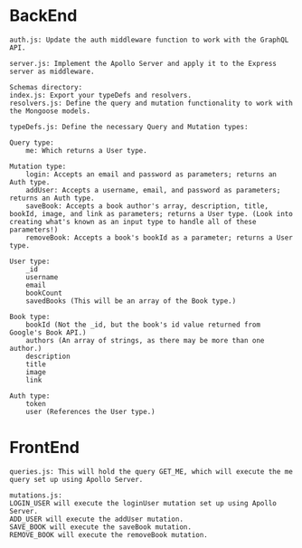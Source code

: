 # BackEnd

    auth.js: Update the auth middleware function to work with the GraphQL API.

    server.js: Implement the Apollo Server and apply it to the Express server as middleware.

    Schemas directory:
    index.js: Export your typeDefs and resolvers.
    resolvers.js: Define the query and mutation functionality to work with the Mongoose models.

    typeDefs.js: Define the necessary Query and Mutation types:

    Query type:
        me: Which returns a User type.

    Mutation type:
        login: Accepts an email and password as parameters; returns an Auth type.
        addUser: Accepts a username, email, and password as parameters; returns an Auth type.
        saveBook: Accepts a book author's array, description, title, bookId, image, and link as parameters; returns a User type. (Look into creating what's known as an input type to handle all of these parameters!)
        removeBook: Accepts a book's bookId as a parameter; returns a User type.

    User type:
        _id
        username
        email
        bookCount
        savedBooks (This will be an array of the Book type.)

    Book type:
        bookId (Not the _id, but the book's id value returned from Google's Book API.)
        authors (An array of strings, as there may be more than one author.)
        description
        title
        image
        link

    Auth type:
        token
        user (References the User type.)

# FrontEnd

    queries.js: This will hold the query GET_ME, which will execute the me query set up using Apollo Server.

    mutations.js:
    LOGIN_USER will execute the loginUser mutation set up using Apollo Server.
    ADD_USER will execute the addUser mutation.
    SAVE_BOOK will execute the saveBook mutation.
    REMOVE_BOOK will execute the removeBook mutation.
